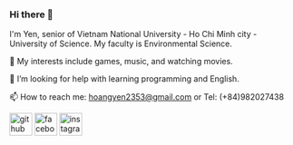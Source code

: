 ### Hi there 👋

I'm Yen, senior of Vietnam National University - Ho Chi Minh city - University of Science. My faculty is Environmental Science.

🌱 My interests include games, music, and watching movies.

🤔 I’m looking for help with learning programming and English.

📫 How to reach me: hoangyen2353@gmail.com or Tel: (+84)982027438

[<img src='https://cdn.jsdelivr.net/npm/simple-icons@3.0.1/icons/github.svg' alt='github' height='40'>](https://github.com/hoangyen1505)  [<img src='https://cdn.jsdelivr.net/npm/simple-icons@3.0.1/icons/facebook.svg' alt='facebook' height='40'>](https://www.facebook.com/https://www.facebook.com/profile.php?id=100045787020025)  [<img src='https://cdn.jsdelivr.net/npm/simple-icons@3.0.1/icons/instagram.svg' alt='instagram' height='40'>](https://www.instagram.com/https://www.instagram.com//)  


